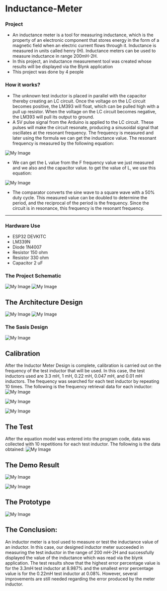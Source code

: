 # Inductance-Meter

### Project 
- An inductance meter is a tool for measuring inductance, which is the property of an electronic component that stores energy in the form of a magnetic field when an electric current flows through it. Inductance is measured in units called henry (H). Inductance meters can be used to measure inductance in range 200mH-2H.
- In this project, an inductance measurement tool was created whose results will be displayed via the Blynk application
- This project was done by 4 people

### How it works? 
- The unknown test inductor is placed in parallel with the capacitor thereby creating an LC circuit. Once the voltage on the LC circuit becomes positive, the LM393 will float, which can be pulled high with a pull up resistor. When the voltage on the LC circuit becomes negative, the LM393 will pull its output to ground.
- A 5V pulse signal from the Arduino is applied to the LC circuit. These pulses will make the circuit resonate, producing a sinusoidal signal that oscillates at the resonant frequency. The frequency is measured and later using the formula we can get the inductance value. The resonant frequency is measured by the following equation:

![My Image](1.png)

- We can get the L value from the F frequency value we just measured and we also and the capacitor value. to get the value of L, we use this equation:

 ![My Image](22.png)

- The comparator converts the sine wave to a square wave with a 50% duty cycle. This measured value can  be doubled to determine the period, and the reciprocal of the period is the frequency. Since the circuit is in resonance, this frequency is the resonant frequency.
  
---
### Hardware Use
- ESP32 DEVKITC
- LM339N
- Diode 1N4007
- Resistor 150 ohm
- Resistor 330 ohm
- Capacitor 2 uF
  
### The Project Schematic
![My Image](3.png)
![My Image](13.jpeg)

## The Architecture Design
![My Image](6.jpeg)
![My Image](14.jpeg)

### The Sasis Design
![My Image](5.png)

## Calibration
After the Inductor Meter Design is complete, calibration is carried out on the frequency of the test inductor that will be used. In this case, the test inductors used are 3.3 mH, 1 mH, 0.22 mH, 0.047 mH, and 0.01 mH inductors. The frequency was searched for each test inductor by repeating 10 times. The following is the frequency retrieval data for each inductor:
![My Image](7.jpeg)

![My Image](8.jpeg)

![My Image](9.jpeg)

## The Test
After the equation model was entered into the program code, data was collected with 10 repetitions for each test inductor. The following is the data obtained:
![My Image](10.jpeg)

## The Demo Result
![My Image](12.jpeg)

![My Image](11.jpeg)

## The Prototype
![My Image](15.jpeg)

## The Conclusion:
An inductor meter is a tool used to measure or test the inductance value of an inductor. In this case, our designed inductor meter succeeded in measuring the test inductor in the range of 200 mH-2H and successfully displayed the value of the inductance which was read via the blynk application. The test results show that the highest error percentage value is for the 3.3mH test inductor at 8.987% and the smallest error percentage value is for the 0.22mH test inductor at 0.08%. However, several improvements are still needed regarding the error produced by the meter inductor.

